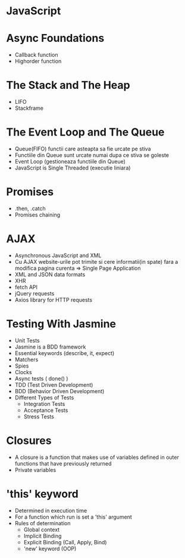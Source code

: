 # JavaScript

# Async Foundations
  * Callback function
  * Highorder function
  
# The Stack and The Heap
  * LIFO
  * Stackframe
  
# The Event Loop and The Queue
  * Queue(FIFO) functii care asteapta sa fie urcate pe stiva
  * Functiile din Queue sunt urcate numai dupa ce stiva se goleste
  * Event Loop (gestioneaza functiile din Queue)
  * JavaScript is Single Threaded (executie liniara)
  
# Promises
  * .then, .catch
  * Promises chaining
  
# AJAX
 * Asynchronous JavaScript and XML
 * Cu AJAX website-urile pot trimite si cere informatii(in spate) fara a modifica pagina curenta => Single Page Application
 * XML and JSON data formats
 * XHR
 * fetch API
 * jQuery requests
 * Axios library for HTTP requests
 
# Testing With Jasmine
 * Unit Tests
 * Jasmine is a BDD framework
 * Essential keywords (describe, it, expect)
 * Matchers
 * Spies
 * Clocks
 * Async tests ( done() )
 * TDD (Test Driven Development)
 * BDD (Behavior Driven Development)
 * Different Types of Tests
   - Integration Tests
   - Acceptance Tests
   - Stress Tests
   
# Closures
 * A closure is a function that makes use of variables defined in outer functions that have previously returned
 * Private variables
 
# 'this' keyword
 * Determined in execution time
 * For a function which run is set a 'this' argument
 * Rules of determination
   - Global context
   - Implicit Binding
   - Explicit Binding (Call, Apply, Bind)
   - 'new' keyword (OOP)
 
 
